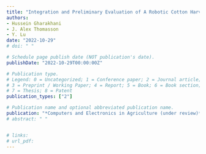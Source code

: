 ```yaml
---
title: "Integration and Preliminary Evaluation of A Robotic Cotton Harvester Prototype"
authors: 
- Hussein Gharakhani
- J. Alex Thomasson
- Y. Lu 
date: "2022-10-29"
# doi: " "

# Schedule page publish date (NOT publication's date).
publishDate: "2022-10-29T00:00:00Z"

# Publication type.
# Legend: 0 = Uncategorized; 1 = Conference paper; 2 = Journal article;
# 3 = Preprint / Working Paper; 4 = Report; 5 = Book; 6 = Book section;
# 7 = Thesis; 8 = Patent
publication_types: ["2"]

# Publication name and optional abbreviated publication name.
publication: "*Computers and Electronics in Agriculture (under review)*"
# abstract: " " 


# links:
# url_pdf: 
---
```

